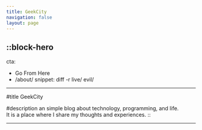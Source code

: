 ```yaml
---
title: GeekCity
navigation: false
layout: page
---
```


::block-hero
---
cta:
  - Go From Here
  - /about/
snippet: diff -r live/ evil/
---
#title
GeekCity

#description
an simple blog about technology, programming, and life. 
<br />
It is a place where I share my thoughts and experiences.
::

---